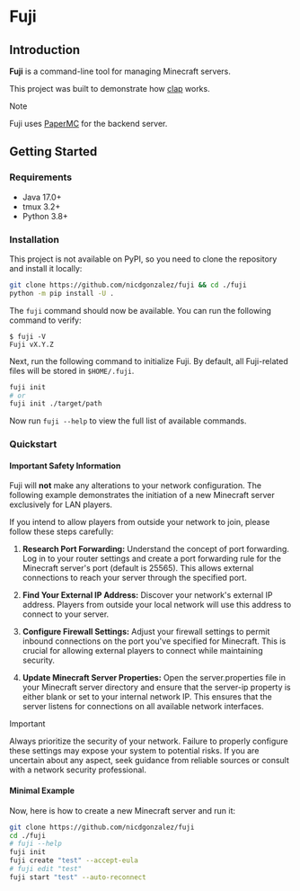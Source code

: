 # Fuji

## Introduction

**Fuji** is a command-line tool for managing Minecraft servers.

This project was built to demonstrate how [clap](../../../clap) works.

> [!NOTE]
> Fuji uses [PaperMC](https://papermc.io/) for the backend server.

## Getting Started

### Requirements

* Java 17.0+
* tmux 3.2+
* Python 3.8+

### Installation

This project is not available on PyPI, so you need to clone the
repository and install it locally:

```bash
git clone https://github.com/nicdgonzalez/fuji && cd ./fuji
python -m pip install -U .
```

The `fuji` command should now be available.
You can run the following command to verify:

```console
$ fuji -V
Fuji vX.Y.Z
```

Next, run the following command to initialize Fuji. By default, all
Fuji-related files will be stored in `$HOME/.fuji`.

```bash
fuji init
# or
fuji init ./target/path
```

Now run `fuji --help` to view the full list of available commands.

### Quickstart

#### Important Safety Information

Fuji will **not** make any alterations to your network configuration.
The following example demonstrates the initiation of a new Minecraft server
exclusively for LAN players.

If you intend to allow players from outside your network to join,
please follow these steps carefully:

1. **Research Port Forwarding:**
Understand the concept of port forwarding. Log in to your router settings
and create a port forwarding rule for the Minecraft server's port
(default is 25565). This allows external connections to reach your server
through the specified port.

1. **Find Your External IP Address:**
Discover your network's external IP address. Players from outside your local
network will use this address to connect to your server.

1. **Configure Firewall Settings:**
Adjust your firewall settings to permit inbound connections on the port
you've specified for Minecraft. This is crucial for allowing external
players to connect while maintaining security.

1. **Update Minecraft Server Properties:**
Open the server.properties file in your Minecraft server directory and ensure
that the server-ip property is either blank or set to your internal
network IP. This ensures that the server listens for connections on all
available network interfaces.

> [!IMPORTANT]
> Always prioritize the security of your network. Failure to properly configure
> these settings may expose your system to potential risks. If you are
> uncertain about any aspect, seek guidance from reliable sources or consult
> with a network security professional.

#### Minimal Example

Now, here is how to create a new Minecraft server and run it:

```bash
git clone https://github.com/nicdgonzalez/fuji
cd ./fuji
# fuji --help
fuji init
fuji create "test" --accept-eula
# fuji edit "test"
fuji start "test" --auto-reconnect
```
